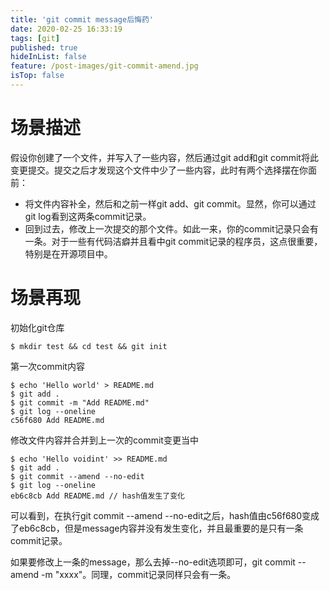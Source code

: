 ```yaml
---
title: 'git commit message后悔药'
date: 2020-02-25 16:33:19
tags: [git]
published: true
hideInList: false
feature: /post-images/git-commit-amend.jpg
isTop: false
---
```

# 场景描述
假设你创建了一个文件，并写入了一些内容，然后通过git add和git commit将此变更提交。提交之后才发现这个文件中少了一些内容，此时有两个选择摆在你面前：

- 将文件内容补全，然后和之前一样git add、git commit。显然，你可以通过git log看到这两条commit记录。
- 回到过去，修改上一次提交的那个文件。如此一来，你的commit记录只会有一条。对于一些有代码洁癖并且看中git commit记录的程序员，这点很重要，特别是在开源项目中。

# 场景再现
初始化git仓库

```shell
$ mkdir test && cd test && git init
```

第一次commit内容

```shell
$ echo 'Hello world' > README.md
$ git add .
$ git commit -m "Add README.md"
$ git log --oneline
c56f680 Add README.md
```

修改文件内容并合并到上一次的commit变更当中

```shell
$ echo 'Hello voidint' >> README.md
$ git add .
$ git commit --amend --no-edit
$ git log --oneline
eb6c8cb Add README.md // hash值发生了变化
```

可以看到，在执行git commit --amend --no-edit之后，hash值由c56f680变成了eb6c8cb，但是message内容并没有发生变化，并且最重要的是只有一条commit记录。

如果要修改上一条的message，那么去掉--no-edit选项即可，git commit --amend -m "xxxx"。同理，commit记录同样只会有一条。
